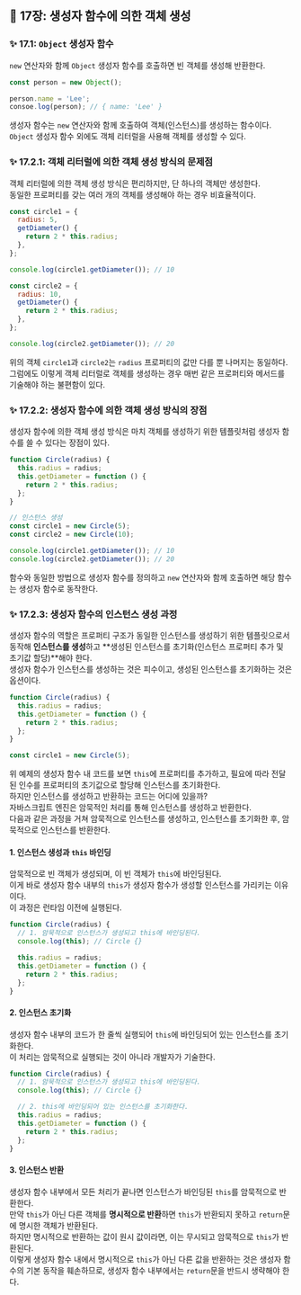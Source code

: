 ## 📔 17장: 생성자 함수에 의한 객체 생성

### ✨ 17.1: `Object` 생성자 함수

`new` 연산자와 함께 `Object` 생성자 함수를 호출하면 빈 객체를 생성해 반환한다.

```javascript
const person = new Object();

person.name = 'Lee';
consoe.log(person); // { name: 'Lee' }
```

생성자 함수는 `new` 연산자와 함께 호출하여 객체(인스턴스)를 생성하는 함수이다.  
`Object` 생성자 함수 외에도 객체 리터럴을 사용해 객체를 생성할 수 있다.

### ✨ 17.2.1: 객체 리터럴에 의한 객체 생성 방식의 문제점

객체 리터럴에 의한 객체 생성 방식은 편리하지만, 단 하나의 객체만 생성한다.  
동일한 프로퍼티를 갖는 여러 개의 객체를 생성해야 하는 경우 비효율적이다.

```javascript
const circle1 = {
  radius: 5,
  getDiameter() {
    return 2 * this.radius;
  },
};

console.log(circle1.getDiameter()); // 10

const circle2 = {
  radius: 10,
  getDiameter() {
    return 2 * this.radius;
  },
};

console.log(circle2.getDiameter()); // 20
```

위의 객체 `circle1`과 `circle2`는 `radius` 프로퍼티의 값만 다를 뿐 나머지는 동일하다.  
그럼에도 이렇게 객체 리터럴로 객체를 생성하는 경우 매번 같은 프로퍼티와 메서드를 기술해야 하는 불편함이 있다.

### ✨ 17.2.2: 생성자 함수에 의한 객체 생성 방식의 장점

생성자 함수에 의한 객체 생성 방식은 마치 객체를 생성하기 위한 템플릿처럼 생성자 함수를 쓸 수 있다는 장점이 있다.

```javascript
function Circle(radius) {
  this.radius = radius;
  this.getDiameter = function () {
    return 2 * this.radius;
  };
}

// 인스턴스 생성
const circle1 = new Circle(5);
const circle2 = new Circle(10);

console.log(circle1.getDiameter()); // 10
console.log(circle2.getDiameter()); // 20
```

함수와 동일한 방법으로 생성자 함수를 정의하고 `new` 연산자와 함께 호출하면 해당 함수는 생성자 함수로 동작한다.

### ✨ 17.2.3: 생성자 함수의 인스턴스 생성 과정

생성자 함수의 역할은 프로퍼티 구조가 동일한 인스턴스를 생성하기 위한 템플릿으로서 동작해 **인스턴스를 생성**하고 **생성된 인스턴스를 초기화(인스턴스 프로퍼티 추가 및 초기값 할당)**해야 한다.  
생성자 함수가 인스턴스를 생성하는 것은 피수이고, 생성된 인스턴스를 초기화하는 것은 옵션이다.

```javascript
function Circle(radius) {
  this.radius = radius;
  this.getDiameter = function () {
    return 2 * this.radius;
  };
}

const circle1 = new Circle(5);
```

위 예제의 생성자 함수 내 코드를 보면 `this`에 프로퍼티를 추가하고, 필요에 따라 전달된 인수를 프로퍼티의 초기값으로 할당해 인스턴스를 초기화한다.  
하지만 인스턴스를 생성하고 반환하는 코드는 어디에 있을까?  
자바스크립트 엔진은 암묵적인 처리를 통해 인스턴스를 생성하고 반환한다.  
다음과 같은 과정을 거쳐 암묵적으로 인스턴스를 생성하고, 인스턴스를 초기화한 후, 암묵적으로 인스턴스를 반환한다.

#### 1. 인스턴스 생성과 `this` 바인딩

암묵적으로 빈 객체가 생성되며, 이 빈 객체가 `this`에 바인딩된다.  
이게 바로 생성자 함수 내부의 `this`가 생성자 함수가 생성할 인스턴스를 가리키는 이유이다.  
이 과정은 런타임 이전에 실행된다.

```javascript
function Circle(radius) {
  // 1. 암묵적으로 인스턴스가 생성되고 this에 바인딩된다.
  console.log(this); // Circle {}

  this.radius = radius;
  this.getDiameter = function () {
    return 2 * this.radius;
  };
}
```

#### 2. 인스턴스 초기화

생성자 함수 내부의 코드가 한 줄씩 실행되어 `this`에 바인딩되어 있는 인스턴스를 초기화한다.  
이 처리는 암묵적으로 실행되는 것이 아니라 개발자가 기술한다.

```javascript
function Circle(radius) {
  // 1. 암묵적으로 인스턴스가 생성되고 this에 바인딩된다.
  console.log(this); // Circle {}

  // 2. this에 바인딩되어 있는 인스턴스를 초기화한다.
  this.radius = radius;
  this.getDiameter = function () {
    return 2 * this.radius;
  };
}
```

#### 3. 인스턴스 반환

생성자 함수 내부에서 모든 처리가 끝나면 인스턴스가 바인딩된 `this`를 암묵적으로 반환한다.  
만약 `this`가 아닌 다른 객체를 **명시적으로 반환**하면 `this`가 반환되지 못하고 `return`문에 명시한 객체가 반환된다.  
하지만 명시적으로 반환하는 값이 원시 값이라면, 이는 무시되고 암묵적으로 `this`가 반환된다.  
이렇게 생성자 함수 내에서 명시적으로 `this`가 아닌 다른 값을 반환하는 것은 생성자 함수의 기본 동작을 훼손하므로, 생성자 함수 내부에서는 `return`문을 반드시 생략해야 한다.
